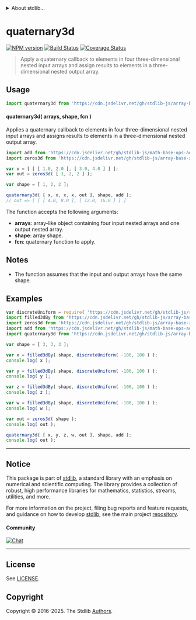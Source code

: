<!--

@license Apache-2.0

Copyright (c) 2023 The Stdlib Authors.

Licensed under the Apache License, Version 2.0 (the "License");
you may not use this file except in compliance with the License.
You may obtain a copy of the License at

   http://www.apache.org/licenses/LICENSE-2.0

Unless required by applicable law or agreed to in writing, software
distributed under the License is distributed on an "AS IS" BASIS,
WITHOUT WARRANTIES OR CONDITIONS OF ANY KIND, either express or implied.
See the License for the specific language governing permissions and
limitations under the License.

-->


<details>
  <summary>
    About stdlib...
  </summary>
  <p>We believe in a future in which the web is a preferred environment for numerical computation. To help realize this future, we've built stdlib. stdlib is a standard library, with an emphasis on numerical and scientific computation, written in JavaScript (and C) for execution in browsers and in Node.js.</p>
  <p>The library is fully decomposable, being architected in such a way that you can swap out and mix and match APIs and functionality to cater to your exact preferences and use cases.</p>
  <p>When you use stdlib, you can be absolutely certain that you are using the most thorough, rigorous, well-written, studied, documented, tested, measured, and high-quality code out there.</p>
  <p>To join us in bringing numerical computing to the web, get started by checking us out on <a href="https://github.com/stdlib-js/stdlib">GitHub</a>, and please consider <a href="https://opencollective.com/stdlib">financially supporting stdlib</a>. We greatly appreciate your continued support!</p>
</details>

# quaternary3d

[![NPM version][npm-image]][npm-url] [![Build Status][test-image]][test-url] [![Coverage Status][coverage-image]][coverage-url] <!-- [![dependencies][dependencies-image]][dependencies-url] -->

> Apply a quaternary callback to elements in four three-dimensional nested input arrays and assign results to elements in a three-dimensional nested output array.

<section class="intro">

</section>

<!-- /.intro -->



<section class="usage">

## Usage

```javascript
import quaternary3d from 'https://cdn.jsdelivr.net/gh/stdlib-js/array-base-quaternary3d@deno/mod.js';
```

#### quaternary3d( arrays, shape, fcn )

Applies a quaternary callback to elements in four three-dimensional nested input arrays and assigns results to elements in a three-dimensional nested output array.

```javascript
import add from 'https://cdn.jsdelivr.net/gh/stdlib-js/math-base-ops-add4@deno/mod.js';
import zeros3d from 'https://cdn.jsdelivr.net/gh/stdlib-js/array-base-zeros3d@deno/mod.js';

var x = [ [ [ 1.0, 2.0 ], [ 3.0, 4.0 ] ] ];
var out = zeros3d( [ 1, 2, 2 ] );

var shape = [ 1, 2, 2 ];

quaternary3d( [ x, x, x, x, out ], shape, add );
// out => [ [ [ 4.0, 8.0 ], [ 12.0, 16.0 ] ] ]
```

The function accepts the following arguments:

-   **arrays**: array-like object containing four input nested arrays and one output nested array.
-   **shape**: array shape.
-   **fcn**: quaternary function to apply.

</section>

<!-- /.usage -->

<section class="notes">

## Notes

-   The function assumes that the input and output arrays have the same shape.

</section>

<!-- /.notes -->

<section class="examples">

## Examples

<!-- eslint no-undef: "error" -->

```javascript
var discreteUniform = require( 'https://cdn.jsdelivr.net/gh/stdlib-js/random-base-discrete-uniform' ).factory;
import filled3dBy from 'https://cdn.jsdelivr.net/gh/stdlib-js/array-base-filled3d-by@deno/mod.js';
import zeros3d from 'https://cdn.jsdelivr.net/gh/stdlib-js/array-base-zeros3d@deno/mod.js';
import add from 'https://cdn.jsdelivr.net/gh/stdlib-js/math-base-ops-add4@deno/mod.js';
import quaternary3d from 'https://cdn.jsdelivr.net/gh/stdlib-js/array-base-quaternary3d@deno/mod.js';

var shape = [ 3, 3, 3 ];

var x = filled3dBy( shape, discreteUniform( -100, 100 ) );
console.log( x );

var y = filled3dBy( shape, discreteUniform( -100, 100 ) );
console.log( y );

var z = filled3dBy( shape, discreteUniform( -100, 100 ) );
console.log( z );

var w = filled3dBy( shape, discreteUniform( -100, 100 ) );
console.log( w );

var out = zeros3d( shape );
console.log( out );

quaternary3d( [ x, y, z, w, out ], shape, add );
console.log( out );
```

</section>

<!-- /.examples -->

<!-- Section for related `stdlib` packages. Do not manually edit this section, as it is automatically populated. -->

<section class="related">

</section>

<!-- /.related -->

<!-- Section for all links. Make sure to keep an empty line after the `section` element and another before the `/section` close. -->


<section class="main-repo" >

* * *

## Notice

This package is part of [stdlib][stdlib], a standard library with an emphasis on numerical and scientific computing. The library provides a collection of robust, high performance libraries for mathematics, statistics, streams, utilities, and more.

For more information on the project, filing bug reports and feature requests, and guidance on how to develop [stdlib][stdlib], see the main project [repository][stdlib].

#### Community

[![Chat][chat-image]][chat-url]

---

## License

See [LICENSE][stdlib-license].


## Copyright

Copyright &copy; 2016-2025. The Stdlib [Authors][stdlib-authors].

</section>

<!-- /.stdlib -->

<!-- Section for all links. Make sure to keep an empty line after the `section` element and another before the `/section` close. -->

<section class="links">

[npm-image]: http://img.shields.io/npm/v/@stdlib/array-base-quaternary3d.svg
[npm-url]: https://npmjs.org/package/@stdlib/array-base-quaternary3d

[test-image]: https://github.com/stdlib-js/array-base-quaternary3d/actions/workflows/test.yml/badge.svg?branch=main
[test-url]: https://github.com/stdlib-js/array-base-quaternary3d/actions/workflows/test.yml?query=branch:main

[coverage-image]: https://img.shields.io/codecov/c/github/stdlib-js/array-base-quaternary3d/main.svg
[coverage-url]: https://codecov.io/github/stdlib-js/array-base-quaternary3d?branch=main

<!--

[dependencies-image]: https://img.shields.io/david/stdlib-js/array-base-quaternary3d.svg
[dependencies-url]: https://david-dm.org/stdlib-js/array-base-quaternary3d/main

-->

[chat-image]: https://img.shields.io/gitter/room/stdlib-js/stdlib.svg
[chat-url]: https://app.gitter.im/#/room/#stdlib-js_stdlib:gitter.im

[stdlib]: https://github.com/stdlib-js/stdlib

[stdlib-authors]: https://github.com/stdlib-js/stdlib/graphs/contributors

[umd]: https://github.com/umdjs/umd
[es-module]: https://developer.mozilla.org/en-US/docs/Web/JavaScript/Guide/Modules

[deno-url]: https://github.com/stdlib-js/array-base-quaternary3d/tree/deno
[deno-readme]: https://github.com/stdlib-js/array-base-quaternary3d/blob/deno/README.md
[umd-url]: https://github.com/stdlib-js/array-base-quaternary3d/tree/umd
[umd-readme]: https://github.com/stdlib-js/array-base-quaternary3d/blob/umd/README.md
[esm-url]: https://github.com/stdlib-js/array-base-quaternary3d/tree/esm
[esm-readme]: https://github.com/stdlib-js/array-base-quaternary3d/blob/esm/README.md
[branches-url]: https://github.com/stdlib-js/array-base-quaternary3d/blob/main/branches.md

[stdlib-license]: https://raw.githubusercontent.com/stdlib-js/array-base-quaternary3d/main/LICENSE

</section>

<!-- /.links -->

